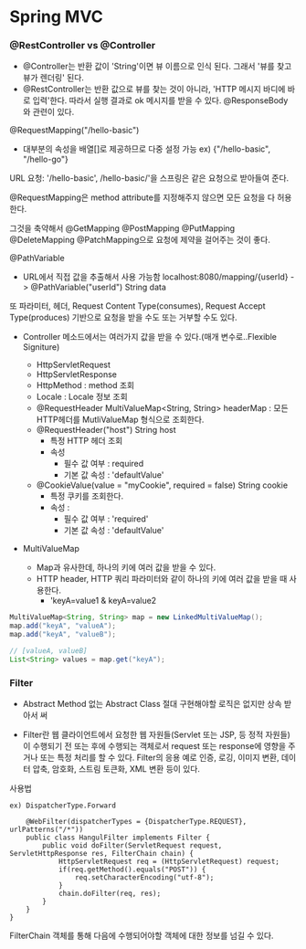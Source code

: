 # Spring MVC

### @RestController vs @Controller

- @Controller는 반환 값이 'String'이면 뷰 이름으로 인식 된다. 그래서 '뷰를 찾고 뷰가 렌더링' 된다.
- @RestController는 반환 값으로 뷰를 찾는 것이 아니라, 'HTTP 메시지 바디에 바로 입력'한다. 따라서 실행 결과로
  ok 메시지를 받을 수 있다. @ResponseBody 와 관련이 있다.
  
  
@RequestMapping("/hello-basic")
- 대부분의 속성을 배열[]로 제공하므로 다중 설정 가능 ex) {"/hello-basic", "/hello-go"}

URL 요청: '/hello-basic', /hello-basic/'을 스프링은 같은 요청으로 받아들여 준다.

@RequestMapping은 method attribute를 지정해주지 않으면 모든 요청을 다 허용한다.

그것을 축약해서 @GetMapping @PostMapping @PutMapping @DeleteMapping @PatchMapping으로 요청에 제약을 걸어주는 것이 좋다.

@PathVariable
- URL에서 직접 값을 추출해서 사용 가능함
localhost:8080/mapping/{userId} -> @PathVariable("userId") String data

또 파라미터, 헤더, Request Content Type(consumes), Request Accept Type(produces)
기반으로 요청을 받을 수도 또는 거부할 수도 있다.


- Controller 메소드에서는 여러가지 값을 받을 수 있다.(매개 변수로..Flexible Signiture)
    - HttpServletRequest
    - HttpServletResponse
    - HttpMethod : method 조회
    - Locale : Locale 정보 조회
    - @RequestHeader MultiValueMap<String, String> headerMap : 모든 HTTP헤더를 MutliValueMap 형식으로 조회한다.
    - @RequestHeader("host") String host
        - 특정 HTTP 헤더 조회
        - 속성
            - 필수 값 여부 : required
            - 기본 값 속성 : 'defaultValue'
    - @CookieValue(value = "myCookie", required = false) String cookie
        - 특정 쿠키를 조회한다.
        - 속성 :
            - 필수 값 여부 : 'required'
            - 기본 값 속성 : 'defaultValue'

- MultiValueMap
    - Map과 유사한데, 하나의 키에 여러 값을 받을 수 있다.
    - HTTP header, HTTP 쿼리 파라미터와 같이 하나의 키에 여러 값을 받을 때 사용한다.
        - 'keyA=value1 & keyA=value2

```java
MultiValueMap<String, String> map = new LinkedMultiValueMap();
map.add("keyA", "valueA");
map.add("keyA", "valueB");

// [valueA, valueB]
List<String> values = map.get("keyA");

```


### Filter

- Abstract Method 없는 Abstract Class 절대 구현해야할 로직은 없지만 상속 받아서 써

- Filter란 웹 클라이언트에서 요청한 웹 자원들(Servlet 또는 JSP, 등 정적 자원들)이 수행되기 전 또는 후에 수행되는 객체로서 request 또는 response에 영향을 주거나 또는 특정 처리를 할 수 있다.
    Filter의 응용 예로 인증, 로깅, 이미지 변환, 데이터 압축, 암호화, 스트림 토큰화, XML 변환 등이 있다.


사용법
```
ex) DispatcherType.Forward

    @WebFilter(dispatcherTypes = {DispatcherType.REQUEST}, urlPatterns("/*"))
    public class HangulFilter implements Filter {
        public void doFilter(ServletRequest request, ServletHttpResponse res, FilterChain chain) {
            HttpServletRequest req = (HttpServletRequest) request;
            if(req.getMethod().equals("POST")) {
                req.setCharacterEncoding("utf-8");
            }
            chain.doFilter(req, res);
        }
    }
}
```
FilterChain 객체를 통해 다음에 수행되어야할 객체에 대한 정보를 넘길 수 있다.
